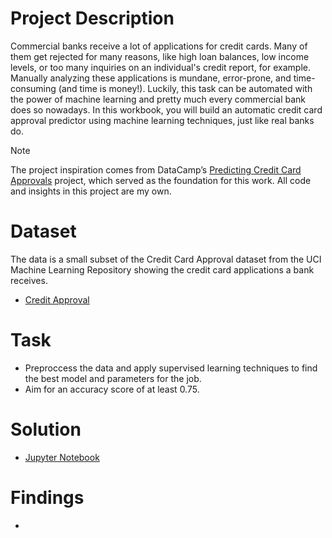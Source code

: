 # Project Description
Commercial banks receive a lot of applications for credit cards. Many of them get rejected for many reasons, like high loan balances, low income levels, or too many inquiries on an individual's credit report, for example. Manually analyzing these applications is mundane, error-prone, and time-consuming (and time is money!). Luckily, this task can be automated with the power of machine learning and pretty much every commercial bank does so nowadays. In this workbook, you will build an automatic credit card approval predictor using machine learning techniques, just like real banks do.

> [!NOTE]  
> The project inspiration comes from DataCamp’s [Predicting Credit Card Approvals](https://app.datacamp.com/learn/projects/1908) project, which served as the foundation for this work.
> All code and insights in this project are my own.

# Dataset
The data is a small subset of the Credit Card Approval dataset from the UCI Machine Learning Repository showing the credit card applications a bank receives.
- [Credit Approval](https://archive.ics.uci.edu/dataset/27/credit+approval)

# Task
- Preproccess the data and apply supervised learning techniques to find the best model and parameters for the job.
- Aim for an accuracy score of at least 0.75.

# Solution
- [Jupyter Notebook](https://github.com/azizp128/data-science-projects/blob/main/predicting-credit-card-approvals/notebook.ipynb)

# Findings
- 